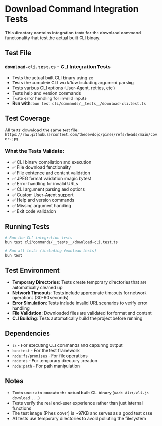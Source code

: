 # Download Command Integration Tests

This directory contains integration tests for the download command functionality that test the actual built CLI binary.

## Test File

### `download-cli.test.ts` - CLI Integration Tests

- Tests the actual built CLI binary using `zx`
- Tests the complete CLI workflow including argument parsing
- Tests various CLI options (User-Agent, retries, etc.)
- Tests help and version commands
- Tests error handling for invalid inputs
- **Run with**: `bun test cli/commands/__tests__/download-cli.test.ts`

## Test Coverage

All tests download the same test file: `https://raw.githubusercontent.com/thedevdojo/pines/refs/heads/main/cover.jpg`

### What the Tests Validate:

- ✅ CLI binary compilation and execution
- ✅ File download functionality
- ✅ File existence and content validation
- ✅ JPEG format validation (magic bytes)
- ✅ Error handling for invalid URLs
- ✅ CLI argument parsing and options
- ✅ Custom User-Agent support
- ✅ Help and version commands
- ✅ Missing argument handling
- ✅ Exit code validation

## Running Tests

```bash
# Run the CLI integration tests
bun test cli/commands/__tests__/download-cli.test.ts

# Run all tests (including download tests)
bun test
```

## Test Environment

- **Temporary Directories**: Tests create temporary directories that are automatically cleaned up
- **Network Timeouts**: Tests include appropriate timeouts for network operations (30-60 seconds)
- **Error Simulation**: Tests include invalid URL scenarios to verify error handling
- **File Validation**: Downloaded files are validated for format and content
- **CLI Building**: Tests automatically build the project before running

## Dependencies

- `zx` - For executing CLI commands and capturing output
- `bun:test` - For the test framework
- `node:fs/promises` - For file operations
- `node:os` - For temporary directory creation
- `node:path` - For path manipulation

## Notes

- Tests use `zx` to execute the actual built CLI binary (`node dist/cli.js download ...`)
- Tests verify the real end-user experience rather than just internal functions
- The test image (Pines cover) is ~97KB and serves as a good test case
- All tests use temporary directories to avoid polluting the filesystem
